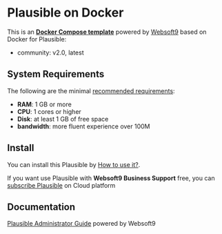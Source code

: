 # Plausible on Docker  

This is an **[Docker Compose template](https://github.com/Websoft9/docker-library)** powered by [Websoft9](https://www.websoft9.com) based on Docker for Plausible:


 - community:  v2.0, latest


## System Requirements

The following are the minimal [recommended requirements](https://github.com/plausible/analytics):

* **RAM**: 1 GB or more
* **CPU**: 1 cores or higher
* **Disk**: at least 1 GB of free space
* **bandwidth**: more fluent experience over 100M  

## Install

You can install this Plausible by [How to use it?](https://github.com/Websoft9/docker-library#how-to-use-it).   

If you want use Plausible with **Websoft9 Business Support** free, you can [subscribe Plausible](https://www.websoft9.com/apps) on Cloud platform

## Documentation

[Plausible Administrator Guide](https://support.websoft9.com/docs/plausible) powered by Websoft9
